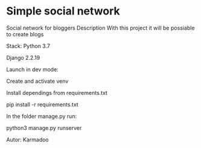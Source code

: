 # Simple social network
Social network for bloggers
Description
With this project it will be possiable to create blogs

Stack:
Python 3.7 

Django 2.2.19

Launch in dev mode:

Create and activate venv 

Install dependings from requirements.txt

pip install -r requirements.txt

In the folder manage.py run:

python3 manage.py runserver

Autor:
Karmadoo
